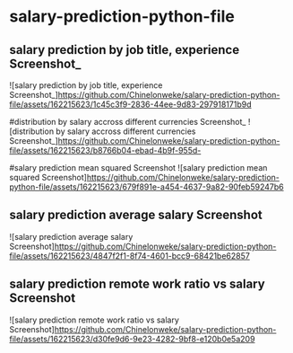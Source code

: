 # salary-prediction-python-file

## salary prediction by job title, experience Screenshot_
![salary prediction by job title, experience Screenshot_]https://github.com/Chinelonweke/salary-prediction-python-file/assets/162215623/1c45c3f9-2836-44ee-9d83-297918171b9d

#distribution by salary accross different currencies Screenshot_
![distribution by salary accross different currencies Screenshot_]https://github.com/Chinelonweke/salary-prediction-python-file/assets/162215623/b8766b04-ebad-4b9f-955d-

#salary prediction mean squared Screenshot
![salary prediction mean squared Screenshot]https://github.com/Chinelonweke/salary-prediction-python-file/assets/162215623/679f891e-a454-4637-9a82-90feb59247b6

## salary prediction average salary Screenshot
![salary prediction average salary Screenshot]https://github.com/Chinelonweke/salary-prediction-python-file/assets/162215623/4847f2f1-8f74-4601-bcc9-68421be62857

## salary prediction remote work ratio vs salary Screenshot
![salary prediction remote work ratio vs salary Screenshot]https://github.com/Chinelonweke/salary-prediction-python-file/assets/162215623/d30fe9d6-9e23-4282-9bf8-e120b0e5a209

